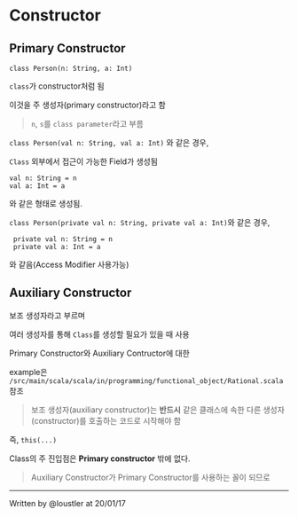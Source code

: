 # Constructor 
## Primary Constructor
`class Person(n: String, a: Int)`

`class`가 constructor처럼 됨 

이것을 주 생성자(primary constructor)라고 함

> `n`, `s`를 `class parameter`라고 부름 

`class Person(val n: String, val a: Int)` 와 같은 경우,

`Class` 외부에서 접근이 가능한 Field가 생성됨

```
val n: String = n
val a: Int = a
```

와 같은 형태로 생성됨.

`class Person(private val n: String, private val a: Int)`와 같은 경우,

```
 private val n: String = n
 private val a: Int = a
```
와 같음(Access Modifier 사용가능)

## Auxiliary Constructor

보조 생성자라고 부르며 

여러 생성자를 통해 `Class`를 생성할 필요가 있을 때 사용

Primary Constructor와 Auxiliary Contructor에 대한 

example은 `/src/main/scala/scala/in/programming/functional_object/Rational.scala` 참조

> 보조 생성자(auxiliary constructor)는 **반드시** 같은 클래스에 속한 다른 생성자(constructor)를 호출하는 코드로 시작해야 함 

즉, `this(...)` 

Class의 주 진입점은 **Primary constructor** 밖에 없다.

> Auxiliary Constructor가 Primary Constructor를 사용하는 꼴이 되므로 

-----
Written by @loustler at 20/01/17